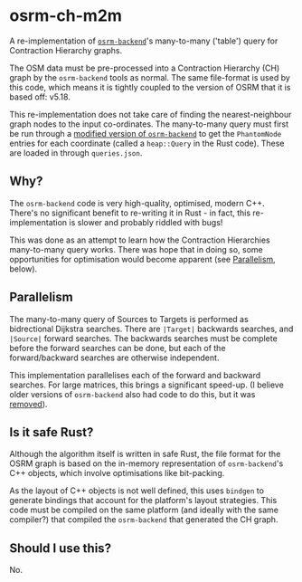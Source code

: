 # osrm-ch-m2m

A re-implementation of [`osrm-backend`](https://github.com/Project-OSRM/osrm-backend)'s many-to-many ('table') query for Contraction Hierarchy graphs.

The OSM data must be pre-processed into a Contraction Hierarchy (CH) graph by the `osrm-backend` tools as normal. The same file-format is used by this code, which means it is tightly coupled to the version of OSRM that it is based off: v5.18.

This re-implementation does not take care of finding the nearest-neighbour graph nodes to the input co-ordinates. The many-to-many query must first be run through a [modified version of `osrm-backend`](https://github.com/Project-OSRM/osrm-backend/compare/5.18...mjkillough:hacks) to get the `PhantomNode` entries for each coordinate (called a `heap::Query` in the Rust code). These are loaded in through `queries.json`.

## Why?

The `osrm-backend` code is very high-quality, optimised, modern C++. There's no significant benefit to re-writing it in Rust - in fact, this re-implementation is slower and probably riddled with bugs!

This was done as an attempt to learn how the Contraction Hierarchies many-to-many query works. There was hope that in doing so, some opportunities for optimisation would become apparent (see [Parallelism](#parallelism), below).

## Parallelism

The many-to-many query of Sources to Targets is performed as bidrectional Dijkstra searches. There are `|Target|` backwards searches, and `|Source|` forward searches. The backwards searches must be complete before the forward searches can be done, but each of the forward/backward searches are otherwise independent.

This implementation parallelises each of the forward and backward searches. For large matrices, this brings a significant speed-up. (I believe older versions of `osrm-backend` also had code to do this, but it was [removed](https://github.com/Project-OSRM/osrm-backend/issues/4560)).

## Is it safe Rust?

Although the algorithm itself is written in safe Rust, the file format for the OSRM graph is based on the in-memory representation of `osrm-backend`'s C++ objects, which involve optimisations like bit-packing.

As the layout of C++ objects is not well defined, this uses `bindgen` to generate bindings that account for the platform's layout strategies. This code must be compiled on the same platform (and ideally with the same compiler?) that compiled the `osrm-backend` that generated the CH graph.

## Should I use this?

No.

